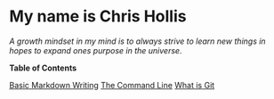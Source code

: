 # My name is Chris Hollis

*A growth mindset in my mind is to always strive to learn new things in hopes to expand ones purpose in the universe.*

**Table of Contents**

[Basic Markdown Writing](https://hollistr.github.io/reading-notes/class1)
[The Command Line](https://hollistr.github.io/reading-notes/read-02)
[What is Git](https://hollistr.github.io/reading-notes/read-03)
